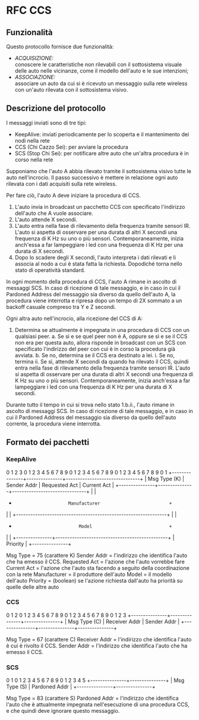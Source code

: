 # RFC CCS

## Funzionalità
Questo protocollo fornisce due funzionalità:

 - *ACQUISIZIONE:*  
   conoscere le caratteristiche non rilevabili con il sottosistema visuale delle auto nelle
   vicinanze, come il modello dell'auto e le sue intenzioni;
 - *ASSOCIAZIONE:*  
   associare un auto da cui si è ricevuto un messaggio sulla rete wireless con un'auto
   rilevata con il sottosistema visivo.

## Descrizione del protocollo

I messaggi inviati sono di tre tipi:

 * KeepAlive:           inviati periodicamente per lo scoperta e il mantenimento dei nodi nella rete
 * CCS (Chi Cazzo Sei): per avviare la procedura 
 * SCS (Stop Chi Sei):  per notificare altre auto che un'altra procedura è in corso nella rete

Supponiamo che l'auto A abbia rilevato tramite il sottosistema visivo tutte le auto nell'incrocio.
Il passo successivo è mettere in relazione ogni auto rilevata con i dati acquisiti sulla rete wireless.

Per fare ciò, l'auto A deve iniziare la procedura di CCS.

 1. L'auto invia in broadcast un pacchetto CCS con specificato l'indirizzo dell'auto
    che A vuole associare.
 2. L'auto attende X secondi.
 3. L'auto entra nella fase di rilevamento della frequenza tramite sensori IR.
    L'auto si aspetta di osservare per una durata di altri X secondi una frequenza
    di K Hz su uno o più sensori. Contemporaneamente, inizia anch'essa a far
    lampeggiare i led con una frequenza di K Hz per una durata di X secondi.
 4. Dopo lo scadere degli X secondi, l'auto interpreta i dati rilevati e li associa
    al nodo a cui è stata fatta la richiesta. Dopodiché torna nello stato di
    operatività standard.

In ogni momento della procedura di CCS, l'auto A rimane in ascolto di messaggi SCS. In
caso di ricezione di tale messaggio, e in caso in cui il Pardoned Address del messaggio
sia diverso da quello dell'auto A, la procedura viene interrotta e ripresa dopo un
tempo di 2X sommato a un backoff casuale compreso tra Y e Z secondi.


Ogni altra auto nell'incrocio, alla ricezione del CCS di A:

 1. Determina se attualmente è impegnata in una procedura di CCS con un qualsiasi peer.
     a. Se sì e se quel peer non è A, oppure se sì e se il CCS non era per questa auto,
        allora risponde in broadcast con un SCS con specificato l'indirizzo del peer con
        cui è in corso la procedura già avviata.
     b. Se no, determina se il CCS era destinato a lei.
          i. Se no, termina
         ii. Se sì, attende X secondi da quando ha rilevato il CCS, quindi entra
             nella fase di rilevamento della frequenza tramite sensori IR.
             L'auto si aspetta di osservare per una durata di altri X secondi una frequenza
             di K Hz su uno o più sensori. Contemporaneamente, inizia anch'essa a far
             lampeggiare i led con una frequenza di K Hz per una durata di X secondi.

Durante tutto il tempo in cui si trova nello stato 1.b.ii., l'auto rimane in ascolto di
messaggi SCS. In caso di ricezione di tale messaggio, e in caso in cui il Pardoned Address
del messaggio sia diverso da quello dell'auto corrente, la procedura viene interrotta.

## Formato dei pacchetti

### KeepAlive

  0                   1                   2                   3
  0 1 2 3 4 5 6 7 8 9 0 1 2 3 4 5 6 7 8 9 0 1 2 3 4 5 6 7 8 9 0 1
 +---------------+---------------+-------------------------------+
 | Msg Type (K)  |  Sender Addr  | Requested Act |  Current Act  |
 +---------------+---------------+-------------------------------+
 |                                                               |
 +                         Manufacturer                          +
 |                                                               |
 +---------------------------------------------------------------+
 |                                                               |
 +                             Model                             +
 |                                                               |
 +---------------+-----------------------------------------------+
 |   Priority    |
 +---------------+

 Msg Type = 75 (carattere K)
 Sender Addr = l'indirizzo che identifica l'auto che ha emesso il CCS.
 Requested Act = l'azione che l'auto vorrebbe fare
 Current Act = l'azione che l'auto sta facendo a seguito della coordinazione con la rete
 Manufacturer = il produttore dell'auto
 Model = il modello dell'auto
 Priority = (boolean) se l'azione richiesta dall'auto ha priorità su quelle delle altre auto

### CCS

  0                   1                   2
  0 1 2 3 4 5 6 7 8 9 0 1 2 3 4 5 6 7 8 9 0 1 2 3
 +---------------+---------------+---------------+
 | Msg Type (C)  | Receiver Addr | Sender Addr   |
 +---------------+---------------+---------------+
 
 Msg Type = 67 (carattere C)
 Receiver Addr = l'indirizzo che identifica l'auto è cui è rivolto il CCS.
 Sender Addr = l'indirizzo che identifica l'auto che ha emesso il CCS.

### SCS

  0                   1
  0 1 2 3 4 5 6 7 8 9 0 1 2 3 4 5
 +---------------+---------------+
 | Msg Type (S)  | Pardoned Addr |
 +---------------+---------------+

 Msg Type = 83 (carattere S)
 Pardoned Addr = l'indirizzo che identifica l'auto che è attualmente impegnata nell'esecuzione
                 di una procedura CCS, e che quindi deve ignorare questo messaggio.
